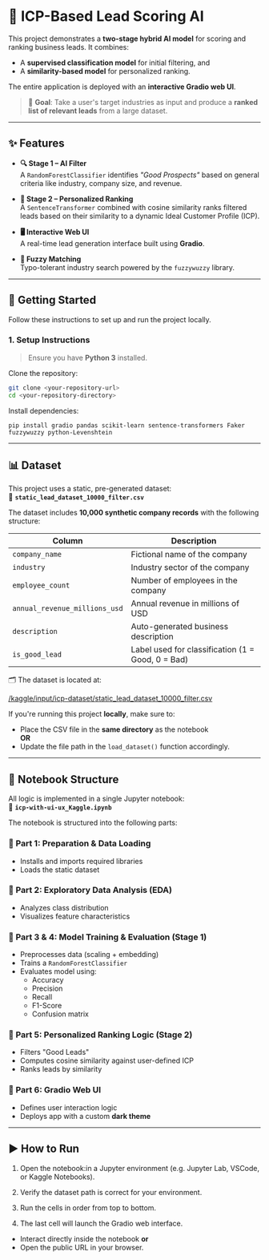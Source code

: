 # 🧠 ICP-Based Lead Scoring AI

This project demonstrates a **two-stage hybrid AI model** for scoring and ranking business leads. It combines:

- A **supervised classification model** for initial filtering, and  
- A **similarity-based model** for personalized ranking.  

The entire application is deployed with an **interactive Gradio web UI**.

> 🎯 **Goal**: Take a user's target industries as input and produce a **ranked list of relevant leads** from a large dataset.

---

## ✨ Features

- **🔍 Stage 1 – AI Filter**  
  A `RandomForestClassifier` identifies *"Good Prospects"* based on general criteria like industry, company size, and revenue.

- **🧬 Stage 2 – Personalized Ranking**  
  A `SentenceTransformer` combined with cosine similarity ranks filtered leads based on their similarity to a dynamic Ideal Customer Profile (ICP).

- **🖥️ Interactive Web UI**  
  A real-time lead generation interface built using **Gradio**.

- **🔡 Fuzzy Matching**  
  Typo-tolerant industry search powered by the `fuzzywuzzy` library.

---

## 🚀 Getting Started

Follow these instructions to set up and run the project locally.

### 1. Setup Instructions

> Ensure you have **Python 3** installed.

Clone the repository:

```bash
git clone <your-repository-url>
cd <your-repository-directory>
```

Install dependencies:
```
pip install gradio pandas scikit-learn sentence-transformers Faker fuzzywuzzy python-Levenshtein
```


---

## 📊 Dataset

This project uses a static, pre-generated dataset:  
📄 **`static_lead_dataset_10000_filter.csv`**

The dataset includes **10,000 synthetic company records** with the following structure:

| Column                         | Description                                           |
|-------------------------------|-------------------------------------------------------|
| `company_name`                | Fictional name of the company                        |
| `industry`                    | Industry sector of the company                       |
| `employee_count`              | Number of employees in the company                   |
| `annual_revenue_millions_usd`| Annual revenue in millions of USD                    |
| `description`                 | Auto-generated business description                  |
| `is_good_lead`                | Label used for classification (1 = Good, 0 = Bad)    |

🗂️ The dataset is located at:

[/kaggle/input/icp-dataset/static_lead_dataset_10000_filter.csv](https://www.kaggle.com/datasets/hanssanjaya/icp-dataset/data?select=static_lead_dataset_10000.csv)

If you're running this project **locally**, make sure to:

- Place the CSV file in the **same directory** as the notebook  
  **OR**
- Update the file path in the `load_dataset()` function accordingly.

---

## 📒 Notebook Structure

All logic is implemented in a single Jupyter notebook:  
📘 **`icp-with-ui-ux_Kaggle.ipynb`**

The notebook is structured into the following parts:

### 🔹 Part 1: Preparation & Data Loading
- Installs and imports required libraries
- Loads the static dataset

### 🔹 Part 2: Exploratory Data Analysis (EDA)
- Analyzes class distribution
- Visualizes feature characteristics

### 🔹 Part 3 & 4: Model Training & Evaluation (Stage 1)
- Preprocesses data (scaling + embedding)
- Trains a `RandomForestClassifier`
- Evaluates model using:
  - Accuracy
  - Precision
  - Recall
  - F1-Score
  - Confusion matrix

### 🔹 Part 5: Personalized Ranking Logic (Stage 2)
- Filters "Good Leads"
- Computes cosine similarity against user-defined ICP
- Ranks leads by similarity

### 🔹 Part 6: Gradio Web UI
- Defines user interaction logic
- Deploys app with a custom **dark theme**

---

## ▶️ How to Run

1. Open the notebook:in a Jupyter environment (e.g. Jupyter Lab, VSCode, or Kaggle Notebooks).

2. Verify the dataset path is correct for your environment.

3. Run the cells in order from top to bottom.

4. The last cell will launch the Gradio web interface.
- Interact directly inside the notebook **or**
- Open the public URL in your browser.
